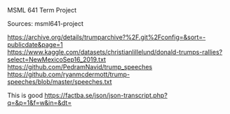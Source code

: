 MSML 641 Term Project 

Sources:
msml641-project

https://archive.org/details/trumparchive?%2F.git%2Fconfig=&sort=-publicdate&page=1
https://www.kaggle.com/datasets/christianlillelund/donald-trumps-rallies?select=NewMexicoSep16_2019.txt
https://github.com/PedramNavid/trump_speeches
https://github.com/ryanmcdermott/trump-speeches/blob/master/speeches.txt



This is good
https://factba.se/json/json-transcript.php?q=&p=1&f=w&in=&dt=



